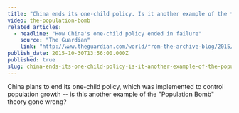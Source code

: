 ```yaml
---
title: "China ends its one-child policy. Is it another example of the *Population Bomb* theory gone wrong?"
video: the-population-bomb
related_articles:
  - headline: "How China's one-child policy ended in failure"
    source: "The Guardian"
    link: "http://www.theguardian.com/world/from-the-archive-blog/2015/oct/29/china-one-child-policy-failure-archive-1979-2016"
publish_date: 2015-10-30T13:56:00.000Z
published: true
slug: china-ends-its-one-child-policy-is-it-another-example-of-the-population-bomb-theory-gone-wrong
---
```

China plans to end its one-child policy, which was implemented to control population growth -- is this another example of the "Population Bomb" theory gone wrong?

